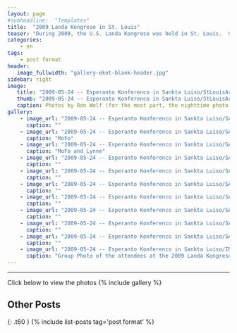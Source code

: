```yaml
---
layout: page
#subheadline:  "Templates"
title:  "2009 Landa Kongreso in St. Louis"
teaser: "During 2009, the U.S. Landa Kongreso was held in St. Louis.  Several members of our club attended the Landa Kongreso.  The time was enjoyed by all."
categories:
    - en
tags:
    - post format
header:
   image_fullwidth: "gallery-eknt-blank-header.jpg"
sidebar: right
image:
   title: "2009-05-24 -- Esperanto Konferenco in Sankta Luiso/StLouisArch.jpg"
   thumb: "2009-05-24 -- Esperanto Konferenco in Sankta Luiso/StLouisArch-thumb.jpg"
   caption: Photos by Ron Wolf (for the most part, the nighttime photo of the Arch is from Wikipedia)
gallery:
    - image_url: "2009-05-24 -- Esperanto Konferenco in Sankta Luiso/SANY0001.jpg"
      caption: ""
    - image_url: "2009-05-24 -- Esperanto Konferenco in Sankta Luiso/SANY0005.jpg"
      caption: "MoFo"
    - image_url: "2009-05-24 -- Esperanto Konferenco in Sankta Luiso/SANY0008.jpg"
      caption: "MoFo and Lynne"
    - image_url: "2009-05-24 -- Esperanto Konferenco in Sankta Luiso/SANY0015.jpg"
      caption: ""
    - image_url: "2009-05-24 -- Esperanto Konferenco in Sankta Luiso/SANY0020.jpg"
      caption: ""
    - image_url: "2009-05-24 -- Esperanto Konferenco in Sankta Luiso/SANY0021.jpg"
      caption: ""
    - image_url: "2009-05-24 -- Esperanto Konferenco in Sankta Luiso/SANY0022.jpg"
      caption: ""
    - image_url: "2009-05-24 -- Esperanto Konferenco in Sankta Luiso/SANY0023.jpg"
      caption: ""
    - image_url: "2009-05-24 -- Esperanto Konferenco in Sankta Luiso/SANY0024.jpg"
      caption: ""
    - image_url: "2009-05-24 -- Esperanto Konferenco in Sankta Luiso/SANY0027.jpg"
      caption: ""
    - image_url: "2009-05-24 -- Esperanto Konferenco in Sankta Luiso/IMGP0573.jpg"
      caption: "Group Photo of the attendees at the 2009 Landa Kongreso"
---
```

<!--more-->
--------------------------
Click below to view the photos
{% include gallery %}


## Other Posts
{: .t60 }
{% include list-posts tag='post format' %}
